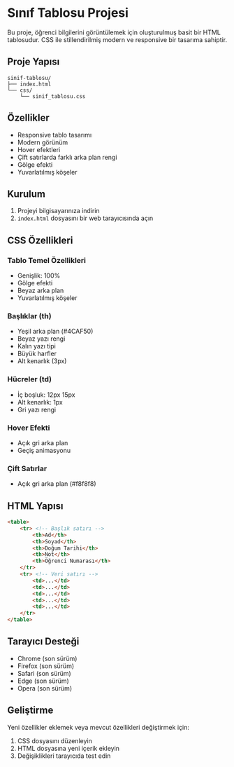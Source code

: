 # Sınıf Tablosu Projesi

Bu proje, öğrenci bilgilerini görüntülemek için oluşturulmuş basit bir HTML tablosudur. CSS ile stillendirilmiş modern ve responsive bir tasarıma sahiptir.

## Proje Yapısı

```
sinif-tablosu/
├── index.html
└── css/
    └── sinif_tablosu.css
```

## Özellikler

- Responsive tablo tasarımı
- Modern görünüm
- Hover efektleri
- Çift satırlarda farklı arka plan rengi
- Gölge efekti
- Yuvarlatılmış köşeler

## Kurulum

1. Projeyi bilgisayarınıza indirin
2. `index.html` dosyasını bir web tarayıcısında açın

## CSS Özellikleri

### Tablo Temel Özellikleri
- Genişlik: 100%
- Gölge efekti
- Beyaz arka plan
- Yuvarlatılmış köşeler

### Başlıklar (th)
- Yeşil arka plan (#4CAF50)
- Beyaz yazı rengi
- Kalın yazı tipi
- Büyük harfler
- Alt kenarlık (3px)

### Hücreler (td)
- İç boşluk: 12px 15px
- Alt kenarlık: 1px
- Gri yazı rengi

### Hover Efekti
- Açık gri arka plan
- Geçiş animasyonu

### Çift Satırlar
- Açık gri arka plan (#f8f8f8)

## HTML Yapısı

```html
<table>
    <tr> <!-- Başlık satırı -->
        <th>Ad</th>
        <th>Soyad</th>
        <th>Doğum Tarihi</th>
        <th>Not</th>
        <th>Öğrenci Numarası</th>
    </tr>
    <tr> <!-- Veri satırı -->
        <td>...</td>
        <td>...</td>
        <td>...</td>
        <td>...</td>
        <td>...</td>
    </tr>
</table>
```

## Tarayıcı Desteği

- Chrome (son sürüm)
- Firefox (son sürüm)
- Safari (son sürüm)
- Edge (son sürüm)
- Opera (son sürüm)

## Geliştirme

Yeni özellikler eklemek veya mevcut özellikleri değiştirmek için:
1. CSS dosyasını düzenleyin
2. HTML dosyasına yeni içerik ekleyin
3. Değişiklikleri tarayıcıda test edin
